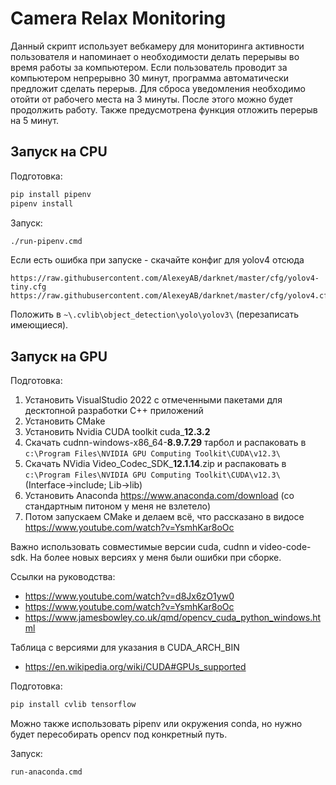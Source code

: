 # Camera Relax Monitoring

Данный скрипт использует вебкамеру для мониторинга активности пользователя и напоминает о необходимости делать
перерывы во время работы за компьютером. Если пользователь проводит за компьютером непрерывно 30 минут,
программа автоматически предложит сделать перерыв. Для сброса уведомления необходимо отойти от рабочего места
на 3 минуты. После этого можно будет продолжить работу. Также предусмотрена функция отложить перерыв на 5 минут.

## Запуск на CPU

Подготовка:

```sh
pip install pipenv
pipenv install
```

Запуск:

```sh
./run-pipenv.cmd
```

Если есть ошибка при запуске - скачайте конфиг для yolov4 отсюда

```
https://raw.githubusercontent.com/AlexeyAB/darknet/master/cfg/yolov4-tiny.cfg
https://raw.githubusercontent.com/AlexeyAB/darknet/master/cfg/yolov4.cfg
```

Положить в `~\.cvlib\object_detection\yolo\yolov3\` (перезаписать имеющиеся).


## Запуск на GPU

Подготовка:
1) Установить VisualStudio 2022 с отмеченными пакетами для десктопной разработки C++ приложений
2) Установить CMake
3) Установить Nvidia CUDA toolkit cuda_**12.3.2**
4) Скачать cudnn-windows-x86_64-**8.9.7.29** тарбол и распаковать в `c:\Program Files\NVIDIA GPU Computing Toolkit\CUDA\v12.3\`
5) Скачать NVidia Video_Codec_SDK_**12.1.14**.zip и распаковать в `c:\Program Files\NVIDIA GPU Computing Toolkit\CUDA\v12.3\` (Interface->include; Lib->lib)
6) Установить Anaconda https://www.anaconda.com/download (со стандартным питоном у меня не взлетело)
7) Потом запускаем CMake и делаем всё, что рассказано в видосе https://www.youtube.com/watch?v=YsmhKar8oOc

Важно использовать совместимые версии cuda, cudnn и video-code-sdk. На более новых версиях у меня были ошибки при сборке.

Ссылки на руководства:
* https://www.youtube.com/watch?v=d8Jx6zO1yw0
* https://www.youtube.com/watch?v=YsmhKar8oOc
* https://www.jamesbowley.co.uk/qmd/opencv_cuda_python_windows.html

Таблица с версиями для указания в CUDA_ARCH_BIN
* https://en.wikipedia.org/wiki/CUDA#GPUs_supported

Подготовка:

```sh
pip install cvlib tensorflow
```

Можно также использовать pipenv или окружения conda, но нужно будет пересобирать opencv под конкретный путь.

Запуск:

```sh
run-anaconda.cmd
```